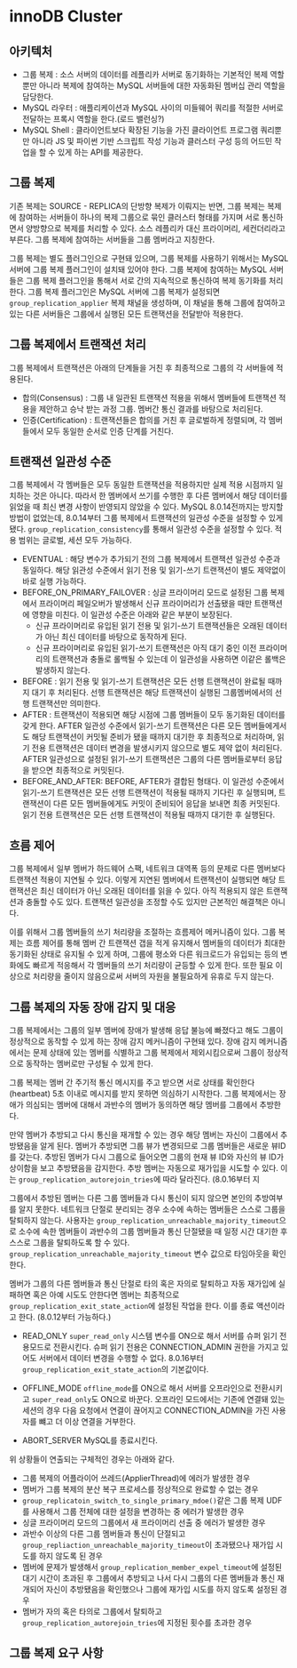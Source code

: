# innoDB Cluster
## 아키텍처
- 그룹 복제 : 소스 서버의 데이터를 레플리카 서버로 동기화하는 기본적인 복제 역할뿐만 아니라 복제에 참여하는 MySQL 서버들에 대한 자동화된 멤버십 관리 역할을 담당한다.
- MySQL 라우터 : 애플리케이션과 MySQL 사이의 미들웨어 쿼리를 적절한 서버로 전달하는 프록시 역할을 한다.(로드 밸런싱?)
- MySQL Shell : 클라이언트보다 확장된 기능을 가진 클라이언트 프로그램 쿼리뿐만 아니라 JS 및 파이썬 기반 스크립트 작성 기능과 클러스터 구성 등의 어드민 작업을 할 수 있게 하는 API를 제공한다.


## 그룹 복제
기존 복제는 SOURCE - REPLICA의 단방향 복제가 이뤄지는 반면, 그룹 복제는 복제에 참여하는 서버들이 하나의 복제 그룹으로 묶인 클러스터 형태를 가지며 서로 통신하면서 양방향으로
복제를 처리할 수 있다. 소스 레플리카 대신 프라이머리, 세컨더리라고 부른다. 그룹 복제에 참여하는 서버들을 그룹 멤버라고 지칭한다.

그룹 복제는 별도 플러그인으로 구현돼 있으며, 그룹 복제를 사용하기 위해서는 MySQL 서버에 그룹 복제 플러그인이 설치돼 있어야 한다. 그룹 복제에 참여하는 MySQL 서버들은
그룹 복제 플러그인을 통해서 서로 간의 지속적으로 통신하여 복제 동기화를 처리한다. 그룹 복제 플러그인은 MySQL 서버에 그룹 복제가 설정되면 `group_replication_applier`
복제 채널을 생성하며, 이 채널을 통해 그룹에 참여하고 있는 다른 서버들은 그룹에서 실행된 모든 트랜잭션을 전달받아 적용한다.

## 그룹 복제에서 트랜잭션 처리
그룹 복제에서 트랜잭션은 아래의 단계들을 거친 후 최종적으로 그룹의 각 서버들에 적용된다.
- 합의(Consensus) : 그룹 내 일관된 트랜잭션 적용을 위해서 멤버들에 트랜잭션 적용을 제안하고 승낙 받는 과정 그룹. 멤버간 통신 결과를 바탕으로 처리된다.
- 인증(Certification) : 트랜잭션들은 합의를 거친 후 글로벌하게 정렬되며, 각 멤버들에서 모두 동일한 순서로 인증 단계를 거친다. 

## 트랜잭션 일관성 수준
그룹 복제에서 각 멤버들은 모두 동일한 트랜잭션을 적용하지만 실제 적용 시점까지 일치하는 것은 아니다. 따라서 한 멤버에서 쓰기를 수행한 후 다른 멤버에서 해당 데이터를 읽었을 때
최신 변경 사항이 반영되지 않았을 수 있다. MySQL 8.0.14전까지는 방지할 방법이 없었는데, 8.0.14부터 그룹 복제에서 트랜잭션의 일관성 수준을 설정할 수 있게 됐다.
`group_replication_consistency`를 통해서 일관성 수준을 설정할 수 있다. 적용 범위는 글로벌, 세션 모두 가능하다. 

- EVENTUAL : 해당 변수가 추가되기 전의 그룹 복제에서 트랜잭션 일관성 수준과 동일하다. 해당 읽관성 수준에서 읽기 전용 및 읽기-쓰기 트랜잭션이 별도 제약없이 바로 실행 가능하다. 
- BEFORE_ON_PRIMARY_FAILOVER : 싱글 프라이머리 모드로 설정된 그룹 복제에서 프라이머리 페일오버가 발생해서 신규 프라이머리가 선출됐을 때만 트랜잭션에 영향을 미친다. 이 일관성 수준은 아래와 같은 부분이 보장된다.
  - 신규 프라이머리로 유입된 읽기 전용 및 읽기-쓰기 트랜잭션들은 오래된 데이터가 아닌 최신 데이터를 바탕으로 동작하게 된다. 
  - 신규 프라이머리로 유입된 읽기-쓰기 트랜잭션은 아직 대기 중인 이전 프라이머리의 트랜잭션과 충돌로 롤백될 수 있는데 이 일관성을 사용하면 이같은 롤백은 발생하지 않는다. 
- BEFORE : 읽기 전용 및 읽기-쓰기 트랜잭션은 모든 선행 트랜잭션이 완료될 때까지 대기 후 처리된다. 선행 트랜잭션은 해당 트랜잭션이 실행된 그룹멤버에서의 선행 트랜잭션만 의미한다. 
- AFTER : 트랜잭션이 적용되면 해당 시점에 그룹 멤버들이 모두 동기화된 데이터를 갖게 한다. AFTER 일관성 수준에서 읽기-쓰기 트랜잭션은 다른 모든 멤버들에게서도 해당 트랜잭션이 커밋될 준비가 됐을 때까지 대기한 후 최종적으로 
처리하며, 읽기 전용 트랜잭션은 데이터 변경을 발생시키지 않으므로 별도 제약 없이 처리된다. AFTER 일관성으로 설정된 읽기-쓰기 트랜잭션은 그룹의 다른 멤버들로부터 응답을 받으면 최종적으로 커밋된다. 
- BEFORE_AND_AFTER: BEFORE, AFTER가 결합된 형태다. 이 일관성 수준에서 읽기-쓰기 트랜잭션은 모든 선행 트랜잭션이 적용될 때까지 기다린 후 실행되며, 트랜잭션이 다른 모든 멤버들에게도
커밋이 준비되어 응답을 보내면 최종 커밋된다. 읽기 전용 트랜잭션은 모든 선행 트랜잭션이 적용될 때까지 대기한 후 실행된다. 

## 흐름 제어

그룹 복제에서 일부 멤버가 하드웨어 스팩, 네트워크 대역폭 등의 문제로 다른 멤버보다 트랜잭션 적용이 지연될 수 있다. 이렇게 지연된 멤버에서 트랜잭션이 실행되면 해당 트랜잭션은
최신 데이터가 아닌 오래된 데이터를 읽을 수 있다. 아직 적용되지 않은 트랜잭션과 충돌할 수도 있다. 트랜잭션 일관성을 조정할 수도 있지만 근본적인 해결책은 아니다.

이를 위해서 그룹 멤버들의 쓰기 처리량을 조절하는 흐름제어 메커니즘이 있다. 그룹 복제는 흐름 제어를 통해 멤버 간 트랜잭션 갭을 적게 유지해서 멤버들의 데이터가 최대한
동기화된 상태로 유지될 수 있게 하며, 그룹에 평소와 다른 워크로드가 유입되는 등의 변화에도 빠르게 적응해서 각 멤버들의 쓰기 처리량이 균등할 수 있게 한다. 또한 필요
이상으로 처리량을 줄이지 않음으로써 서버의 자원을 불필요하게 유휴로 두지 않는다. 


## 그룹 복제의 자동 장애 감지 및 대응
그룹 복제에서는 그룹의 일부 멤버에 장애가 발생해 응답 불능에 빠졌다고 해도 그룹이 정상적으로 동작할 수 있게 하는 장애 감지 메커니즘이 구현돼 있다. 장애 감지 메커니즘에서는
문제 상태에 있는 멤버를 식별하고 그룹 복제에서 제외시킴으로써 그룹이 정상적으로 동작하는 멤버로만 구성될 수 있게 한다. 

그룹 복제는 멤버 간 주기적 통신 메시지를 주고 받으면 서로 상태를 확인한다(heartbeat) 5초 이내로 메시지를 받지 못하면 의심하기 시작한다. 그룹 복제에서는 장애가 의심되는
멤버에 대해서 과반수의 멤버가 동의하면 해당 멤버를 그룹에서 추방한다. 

만약 멤버가 추방되고 다시 통신을 재개할 수 있는 경우 해당 멤버는 자신이 그룹에서 추방됐음을 알게 된다. 멤버가 추방되면 그룹 뷰가 변경되므로 그룹 멤버들은 새로운 뷰ID를 갖는다. 
추방된 멤버가 다시 그룹으로 들어오면 그룹의 현재 뷰 ID와 자신의 뷰 ID가 상이함을 보고 추방됐음을 감지한다. 추방 멤버는 자동으로 재가입을 시도할 수 있다. 이는 
`group_replication_autorejoin_tries`에 따라 달라진다. (8.0.16부터 지

그룹에서 추방된 멤버는 다른 그룹 멤버들과 다시 통신이 되지 않으면 본인의 추방여부를 알지 못한다. 네트워크 단절로 분리되는 경우 소수에 속하는 멤버들은 스스로 그룹을 탈퇴하지 않는다. 
사용자는 `group_replication_unreachable_majority_timeout`으로 소수에 속한 멤버들이 과반수의 그룹 멤버들과 통신 단절됐을 때 일정 시간 대기한 후 스스로 그룹을
탈퇴하도록 할 수 있다. `group_replication_unreachable_majority_timeout` 변수 값으로 타임아웃을 확인한다.

멤버가 그룹의 다른 멤버들과 통신 단절로 타의 혹은 자의로 탈퇴하고 자동 재가입에 실패하면 혹은 아예 시도도 안한다면 멤버는 최종적으로 `group_replication_exit_state_action`에 설정된 작업을 한다.
이를 종료 액션이라고 한다. (8.0.12부터 가능하다.)

- READ_ONLY
`super_read_only` 시스템 변수를 ON으로 해서 서버를 슈퍼 읽기 전용모드로 전환시킨다. 슈퍼 읽기 전용은 CONNECTION_ADMIN 권한을 가지고 있어도 서버에서 데이터 변경을 수행할 수 없다.
8.0.16부터 `group_replication_exit_state_action`의 기본값이다.

- OFFLINE_MODE
`offline_mode`를 ON으로 해서 서버를 오프라인으로 전환시키고 `super_read_only`도 ON으로 바꾼다. 오프라인 모드에서는 기존에 연결돼 있는 세션의 경우 다음 요청에서 
연결이 끊어지고 CONNECTION_ADMIN을 가진 사용자를 뺴고 더 이상 연결을 거부한다.

- ABORT_SERVER
MySQL를 종료시킨다. 

위 상황들이 연출되는 구체적인 경우는 아래와 같다. 

- 그룹 복제의 어플라이어 쓰레드(ApplierThread)에 에러가 발생한 경우
- 멤버가 그룹 복제의 분산 복구 프로세스를 정상적으로 완료할 수 없는 경우
- `group_replicatoin_switch_to_single_primary_mdoe()`같은 그룹 복제 UDF를 사용해서 그룹 전체에 대한 설정을 변경하는 중 에러가 발생한 경우
- 싱글 프라이머리 모드의 그룹에서 새 프라이머리 선출 중 에러가 발생한 경우
- 과반수 이상의 다른 그룹 멤버들과 통신이 단절되고 `group_repliaction_unreachable_majority_timeout`이 초과됐으나 재가입 시도를 하지 않도록 된 경우
- 멤버에 문제가 발생해서 `group_replication_member_expel_timeout`에 설정된 대기 시간이 초과된 후 그룹에서 추방되고 나서 다시 그룹의 다른 멤버들과 
통신 재개되어 자신이 추방됐음을 확인했으나 그룹에 재가입 시도를 하지 않도록 설정된 경우
- 멤버가 자의 혹은 타의로 그룹에서 탈퇴하고 `group_replication_autorejoin_tries`에 지정된 횟수를 초과한 경우

## 그룹 복제 요구 사항

